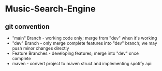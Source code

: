 # Music-Search-Engine

## git convention

* "main" Branch - working code only; merge from "dev" when it's working
* "dev" Branch - only merge complete features into "dev" branch; we may push minor changes directly
* Feature Branches - developing features; merge into "dev" once complete
* maven - convert project to maven struct and implementing spotify api
